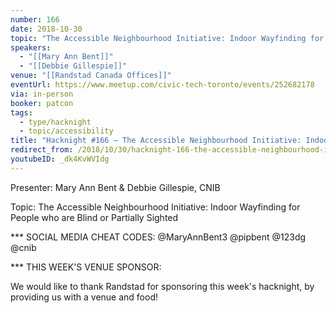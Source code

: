 ```yaml
---
number: 166
date: 2018-10-30
topic: "The Accessible Neighbourhood Initiative: Indoor Wayfinding for People who are Blind or Partially Sighted"
speakers:
  - "[[Mary Ann Bent]]"
  - "[[Debbie Gillespie]]"
venue: "[[Randstad Canada Offices]]"
eventUrl: https://www.meetup.com/civic-tech-toronto/events/252682178
via: in-person
booker: patcon
tags:
  - type/hacknight
  - topic/accessibility
title: "Hacknight #166 – The Accessible Neighbourhood Initiative: Indoor Wayfinding for People who are Blind or Partially Sighted"
redirect_from: /2018/10/30/hacknight-166-the-accessible-neighbourhood-initiative-indoor-wayfinding-for-people-who-are-blind-or-partially-sighted-with-mary-ann-bent-debbie-gillespie/
youtubeID: _dk4KvWVIdg
---
```


Presenter: Mary Ann Bent & Debbie Gillespie, CNIB

Topic: The Accessible Neighbourhood Initiative: Indoor Wayfinding for People who are Blind or Partially Sighted

*** SOCIAL MEDIA CHEAT CODES:
@MaryAnnBent3
@pipbent @123dg @cnib 

*** THIS WEEK'S VENUE SPONSOR:

We would like to thank Randstad for sponsoring this week's hacknight, by providing us with a venue and food!
